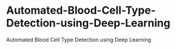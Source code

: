 # Automated-Blood-Cell-Type-Detection-using-Deep-Learning
Automated Blood Cell Type Detection using Deep Learning
